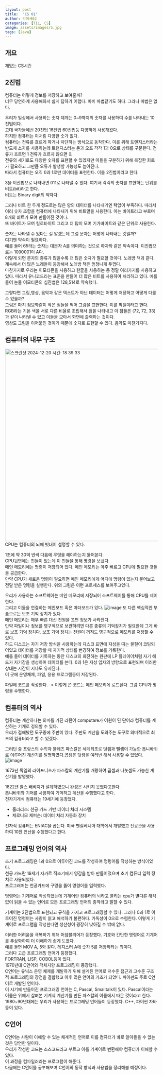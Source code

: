 ```yaml
---
layout: post
title:  "CS 01"
author: 악어새62
categories: [TIL, CS]
image: assets/images/5.jpg
tags: [Java]
---
```

## 개요

재밌는 CS시간

## 2진법

컴퓨터는 어떻게 정보를 저장하고 보여줄까?  
너무 당연하게 사용해와서 쉽게 답하기 어렵다. 마치 마법같기도 하다. 그러나 마법은 없다.

우리가 일상에서 사용하는 숫자 체계는 0~9까지의 숫자를 사용하여 수를 나타내는 10진법이다.  
고대 국가들에선 20진법 16진법 60진법등 다양하게 사용해왔다.  
하지만 컴퓨터는 이처럼 다양한 숫가 없다.  
컴퓨터는 전류를 흐르게 하거나 차단하는 방식으로 동작한다. 이를 위해 트렌지스터라는 반도체 소자를 사용하는데 트랜지스터는 온과 오프 각각 1과 0으로 상태를 구분한다. 전류가 흐르면 1 전류가 흐르지 않으면 0.  
전류의 세기로도 다양한 숫자를 표현할 수 있겠지만 이들을 구분하기 위해 복잡한 회로가 필요하고 그만큼 오류가 발생할 가능성도 높아진다.  
따라서 컴퓨터는 오직 0과 1로만 데이터를 표현한다. 이를 2진법이라고 한다.  

3을 이진법으로 나타내면 011로 나타낼 수 있다. 여기서 각각의 숫자를 표현하는 단위를 비트(bit)라고 한다.  
비트는 Binary digit의 약자다.

그러나 비트 한 두개 정도로는 많은 양의 데이터를 나타내기엔 턱없이 부족하다. 따라서 여러 숫자 조합을 컴퓨터에 나타내기 위해 비트열을 사용한다. 이는 바이트라고 부르며 8개의 비트가 모여 만들어진 것이다.  
또 바이트가 모여 킬로바이트 그리고 더 많이 모여 기가바이트와 같은 단위로 사용한다.

숫자는 나타낼 수 있다는 걸 알겠는데 그럼 문자는 어떻게 나타내는 것일까?  
여기엔 약속이 필요하다.  
예를 들어 65라는 숫자는 대문자 A를 의미하는 것으로 하자와 같은 약속이다. 이진법으로는 1000001이 A다.  
이렇게 되면 문자의 종류가 많을수록 더 많은 숫자가 필요할 것이다. 노래방 책과 같다. 계속해서 더 많은 노래들이 등장해서 노래방 책은 엄청나게 두껍다.  
마찬가지로 우리는 이모티콘을 사용하고 한글을 사용하는 등 정말 여러가지를 사용하고 있다. 따라서 유니코드라는 표준을 만들어 더 많은 비트를 사용하여 처리하고 있다. 
예를 들어 눈물 이모티콘의 십진법은 128,514로 약속했다.

그렇다면 그림,영상, 음악과 같은 텍스트가 아닌 데이터는 어떻게 저장하고 어떻게 다룰 수 있을까?  
그림은 마치 점묘화같이 작은 점들을 찍어 그림을 표현한다. 이를 픽셀이라고 한다.  
RGB라는 기본 색을 서로 다른 비율로 조립해서 점을 나타내고 이 점들은 (72, 72, 33)과 같이 나타낼 수 있고 이들을 모아서 화면에 출력하는 것이다.  
영상도 그림을 이어붙인 것이기 때문에 숫자로 표현할 수 있다. 음악도 마찬가지다.

## 컴퓨터의 내부 구조

<img width="633" alt="스크린샷 2024-12-20 시간: 18 39 33" src="https://github.com/user-attachments/assets/ee18e4e0-fd94-48a9-a940-0f7dc2847548" />
CPU는 컴퓨터의 뇌에 빗대어 설명할 수 있다.
  
1초에 약 30억 번씩 다음에 무엇을 해야하는지 물어본다.  
CPU뒷면에는 핀들이 있는데 이 핀들을 통해 명령을 보낸다.  
메인 메모리에는 명령이 저장되어 있다. 메인 메모리는 아주 빠르고 CPU에 필요한 것들을 공급한다.  
만약 CPU가 새로운 명령이 필요하면 메인 메모리에게 어디에 명령이 있는지 물어보고 전달 받은 명령을 실행한다. 위의 그림은 이런 프로세스를 보여주고있다.

우리가 사용하는 소프트웨어는 메인 메모리에 저장되어 소프트웨어를 통해 CPU를 제어한다.  
그리고 이들을 연결하는 메인보드 혹은 마더보드가 있다.
![image](https://github.com/user-attachments/assets/f263c987-6009-427e-9747-61a7f9fa970e)
또 다른 핵심적인 부품으로는 보조 기억 장치가 있다.  
메인 메모리는 매우 빠른 대신 전원을 끄면 정보가 사라진다.  
만약 파일이나 정보를 영구적으로 보관하려면 다른 종류의 기억장치가 필요한데 그게 바로 보조 기억 장치다. 보조 기억 장치는 전원이 꺼져도 영구적으로 메모리를 저장할 수 있다.  
하드 디스크는 자기 저장 방식을 사용하는데 디스크 표면에 자성을 띠는 물질이 코팅되어있고 데이터를 저장할 때 자기적 상태를 변경하여 정보를 기록한다.  
예를 들어 데이터를 기록하는 동안 디스크의 회전하는 원판에 LP 플레이어처럼 자기 헤드가 자기장을 생성하여 데이터를 쓴다. 0과 1은 자성 입자의 방향으로 표현되며 이러한 상태는 시간이 지나도 유지된다.  
이 곳에 운영체제, 파일, 응용 프로그램등이 저장된다.  

파일에 코드를 작성한다. -> 이렇게 쓴 코드는 메인 메모리에 로드된다. 그럼 CPU가 명령을 수행한다.

## 컴퓨터의 역사

컴퓨터는 계산하다는 의미를 가진 라틴어 computare가 어원이 된 단어라 컴퓨터를 계산하는 기계로 정의할 수 있다.  
우리가 접해봤던 도구중에 주판이 있다. 주판도 계산을 도와주는 도구로 의미적으로 최초의 컴퓨터라고 할 수 있겠다.

그러던 중 프랑스의 수학자 블레즈 파스칼은 세계최초로 덧셈과 뺄셈이 가능한 톱니바퀴로 이루어진 계산기를 발명하였다.곱셈은 덧셈을 여러번 해서 사용할 수 있었다.
![image](https://github.com/user-attachments/assets/a467e519-45d7-46bf-8db4-f27b65e8d335)

1673년 독일의 라이프니츠가 파스칼의 계산기를 개량하여 곱셈과 나눗셈도 가능한 계산기를 발명했다.  

1822년 찰스 배비지가 설계하였으니 완성은 시키지 못했다고한다.  
톱니바퀴와 기어를 사용하여 기억하고 계산을 수행했다고 한다.  
전자기계식 컴퓨터는 19세기에 등장했다.  
- 홀러리스: 천공 카드 기반 데이터 처리 시스템
- 제로니모 제퍼슨: 데이터 처리 자동화 장치

전자식 컴퓨터는 ENIAC을 꼽는다. 미국 펜실베니아 대학에서 개발했고 진공관을 사용하여 10진 연산을 수행했다고 한다.

## 프로그래밍 언어의 역사

초기 프로그래밍은 1과 0으로 이루어진 코드를 작성하여 명령어를 작성하는 방식이었다.  
천공 카드란 19세기 자카르 직조기에서 영감을 받아 만들어졌으며 초기 컴퓨터 입력 장치로 사용되었다.  
프로그래머는 천공카드에 구멍을 뚫어 명령어를 입력했다.  

명령어는 기계어로 작성되었는데 기계어란 컴퓨터의 뇌라고 불리는 cpu가 별다른 해석 없이 읽을 수 있는 언어로 모든 프로그래밍 언어의 종착라고 말할 수 있다.

기계어는 2진법으로 표현되고 규칙을 가지고 프로그래밍할 수 있다. 그러나 0과 1로 이루어진 명령어는 사람이 읽고 해석하기 불편하다. 가독성이 0으로 수렴한다. 이렇게 기계어로 프로그램을 작성한다면 생산성이 굉장히 낮아질 수 밖에 없다.

이러한 어려움을 극복하기 위해 어셈블리어가 등장했다. 기호와 간단한 명령어로 기계어를 추상화하여 더 이해하기 쉽게 도왔다.  
예를 들면 MOV A, 5와 같다. 레지스터 A에 숫자 5를 저장하라는 의미다.  
그러다 고급 프로그래밍 언어가 등장했다.  
FORTRAN, LISP, COBOL등이 있다.  
1970년대 C언어와 객체지향 프로그래밍이 등장했다.  
C언어는 유닉스 운영 체제를 개발하기 위해 설계된 언어로 저수준 접근과 고수준 구조적 프로그래밍의 장점을 결합했고 이후 많은 언어의 기초가 되었다. 파이썬도 주로 C언어로 개발된 언어다.  
이 시기에 만들어진 프로그래밍 언어는 C, Pascal, Smalltalk이 있다. Pascal이라는 이름은 위에서 살펴본 기계식 계산기를 만든 파스칼의 이름에서 따온 것이라고 한다.  
1980~90년대에는 우리가 사용하는 프로그래밍 언어들이 등장했다. C++, 파이썬 자바 등이 있다.

## C언어

C언어는 사람이 이해할 수 있는 체계적인 언어로 이를 컴퓨터가 바로 알아들을 수 없는 것은 당연한 일이다.  
우리가 작성한 코드는 소스코드라고 부르고 이를 기계어로 변환해야 컴퓨터가 이해할 수 있다.  
이 과정을 컴파일러라는 프로그램이 해준다.  
다음에는 C언어를 공부해보며 C언어의 동작 방식과 사용법을 정리해볼 예정이다.


